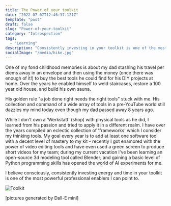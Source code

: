 ```yaml
---
title: The Power of your toolkit
date: "2022-07-07T12:46:37.121Z"
template: "post"
draft: false
slug: "Power-of-your-toolkit"
category: "Introspection"
tags:
  - "Learning"
description: "Consistently investing in your toolkit is one of the most powerful career enablers I can point to." 
socialImage: "/media/hike.jpg"
---
```


One of my fond childhood memories is about my dad stashing his travel per diems away in an envelope and then using the money (once there was enough of it!) to buy the best tools he could find for his DIY projects at home. Over the years he enabled himself to weld staircases, restore a 100 year old house, and build his own sauna. 

His golden rule "a job done right needs the right tools" stuck with me. His collection and command of a wide array of tools in a pre-YouTube world still dazzles my mind today even though my dad passed away 8 years ago. 

While I don't own a 'Werkstatt' (shop) with physical tools as he did, I learned from his passion and tried to apply it in a different realm. I have over the years compiled an eclectic collection of 'frameworks' which I consider my thinking tools. My goal every year is to add at least one software tool with a decent level of mastery to my kit - recently I got enamored with the power of video editing tools and have even used a green screen to produce short videos for my team; during my current vacation I've been learning an open-source 3d modeling tool called Blender; and gaining a basic level of Python programming skills has opened the world of AI experiments for me. 

I believe consciously, consistently investing energy and time in your toolkit is one of the most powerful professional enablers I can point to. 

![Toolkit](/media/toolkit.jpg)

[pictures generated by Dall-E mini]